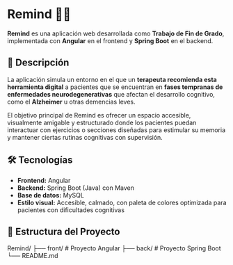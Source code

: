 # Remind 🧠💡

**Remind** es una aplicación web desarrollada como **Trabajo de Fin de Grado**, implementada con **Angular** en el frontend y **Spring Boot** en el backend.

## 🧾 Descripción

La aplicación simula un entorno en el que un **terapeuta recomienda esta herramienta digital** a pacientes que se encuentran en **fases tempranas de enfermedades neurodegenerativas** que afectan el desarrollo cognitivo, como el **Alzheimer** u otras demencias leves.

El objetivo principal de Remind es ofrecer un espacio accesible, visualmente amigable y estructurado donde los pacientes puedan interactuar con ejercicios o secciones diseñadas para estimular su memoria y mantener ciertas rutinas cognitivas con supervisión.

## 🛠️ Tecnologías

- **Frontend:** Angular
- **Backend:** Spring Boot (Java) con Maven
- **Base de datos:** MySQL
- **Estilo visual:** Accesible, calmado, con paleta de colores optimizada para pacientes con dificultades cognitivas

## 🧩 Estructura del Proyecto

Remind/
├── front/ # Proyecto Angular
├── back/ # Proyecto Spring Boot
└── README.md
